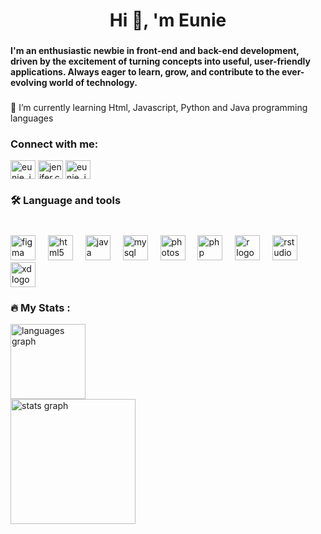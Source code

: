 
<h1 align="center">Hi 👋, 'm Eunie</h1>

###

<h4 align="left">I'm an enthusiastic newbie in front-end and back-end development, driven by the excitement of turning concepts into useful, user-friendly applications. Always eager to learn, grow, and contribute to the ever-evolving world of technology.</h4>

###

<p align="left">🌱 I’m currently learning Html, Javascript, Python and Java programming languages</p>

<h3 align="left">Connect with me:</h3>
<p align="left">
<a href="https://twitter.com/eunie_jen" target="blank"><img align="center" src="https://raw.githubusercontent.com/rahuldkjain/github-profile-readme-generator/master/src/images/icons/Social/twitter.svg" alt="eunie_jen" height="30" width="40" /></a>
<a href="https://fb.com/jenifer.calranas" target="blank"><img align="center" src="https://raw.githubusercontent.com/rahuldkjain/github-profile-readme-generator/master/src/images/icons/Social/facebook.svg" alt="jenifer.calranas" height="30" width="40" /></a>
<a href="https://instagram.com/eunie_jen" target="blank"><img align="center" src="https://raw.githubusercontent.com/rahuldkjain/github-profile-readme-generator/master/src/images/icons/Social/instagram.svg" alt="eunie_jen" height="30" width="40" /></a>
</p>

###

<h3 align="left">🛠 Language and tools</h3>

###

<br clear="both">

<div align="left">
  <img src="https://cdn.jsdelivr.net/gh/devicons/devicon/icons/figma/figma-original.svg" height="40" alt="figma logo"  />
  <img width="12" />
  <img src="https://cdn.jsdelivr.net/gh/devicons/devicon/icons/html5/html5-original.svg" height="40" alt="html5 logo"  />
  <img width="12" />
  <img src="https://cdn.jsdelivr.net/gh/devicons/devicon/icons/java/java-original.svg" height="40" alt="java logo"  />
  <img width="12" />
  <img src="https://cdn.jsdelivr.net/gh/devicons/devicon/icons/mysql/mysql-original.svg" height="40" alt="mysql logo"  />
  <img width="12" />
  <img src="https://cdn.jsdelivr.net/gh/devicons/devicon/icons/photoshop/photoshop-plain.svg" height="40" alt="photoshop logo"  />
  <img width="12" />
  <img src="https://cdn.jsdelivr.net/gh/devicons/devicon/icons/php/php-original.svg" height="40" alt="php logo"  />
  <img width="12" />
  <img src="https://cdn.jsdelivr.net/gh/devicons/devicon/icons/r/r-original.svg" height="40" alt="r logo"  />
  <img width="12" />
  <img src="https://cdn.jsdelivr.net/gh/devicons/devicon/icons/rstudio/rstudio-original.svg" height="40" alt="rstudio logo"  />
  <img width="12" />
  <img src="https://cdn.jsdelivr.net/gh/devicons/devicon/icons/xd/xd-plain.svg" height="40" alt="xd logo"  />
</div>

###

<h3 align="left">🔥   My Stats :</h3>


<div align="left">
  <img src="https://github-readme-stats.vercel.app/api/top-langs?username=Euniechan&locale=en&hide_title=false&layout=compact&card_width=320&langs_count=11&theme=dracula&hide_border=false" height="120" alt="languages graph"  />
</div>

<div align="left">
  <img src="https://github-readme-stats.vercel.app/api?username=Euniechan&hide_title=false&hide_rank=false&show_icons=true&include_all_commits=true&count_private=true&disable_animations=false&theme=dracula&locale=en&hide_border=false" height="200" alt="stats graph"  />
</div>



